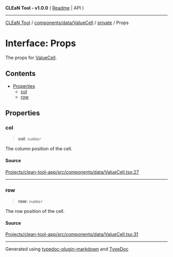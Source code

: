 **CLEaN Tool - v1.0.0** ( [Readme](../../../../../README.md) \| API )

***

[CLEaN Tool](../../../../../modules.md) / [components/data/ValueCell](../../README.md) / [private](../README.md) / Props

# Interface: Props

The props for [ValueCell](../../functions/ValueCell.md).

## Contents

- [Properties](Props.md#properties)
  - [col](Props.md#col)
  - [row](Props.md#row)

## Properties

### col

> **col**: `number`

The column position of the cell.

#### Source

[Projects/clean-tool-app/src/components/data/ValueCell.tsx:27](https://github.com/yuckyh/clean-tool-app/)

***

### row

> **row**: `number`

The row position of the cell.

#### Source

[Projects/clean-tool-app/src/components/data/ValueCell.tsx:31](https://github.com/yuckyh/clean-tool-app/)

***

Generated using [typedoc-plugin-markdown](https://www.npmjs.com/package/typedoc-plugin-markdown) and [TypeDoc](https://typedoc.org/)
